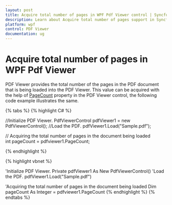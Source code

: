 ```yaml
---
layout: post
title: Acquire total number of pages in WPF Pdf Viewer control | Syncfusion&reg;
description: Learn about Acquire total number of pages support in Syncfusion&reg; WPF Pdf Viewer control, its elements and more.
platform: wpf
control: PDF Viewer
documentation: ug
---
```


# Acquire total number of pages in WPF Pdf Viewer

PDF Viewer provides the total number of the pages in the PDF document that is being loaded into the PDF Viewer. This value can be acquired with the help of [PageCount](https://help.syncfusion.com/cr/wpf/Syncfusion.Windows.PdfViewer.PdfViewerControl.html#Syncfusion_Windows_PdfViewer_PdfViewerControl_PageCount) property in the PDF Viewer control, the following code example illustrates the same.

{% tabs %}
{% highlight C# %}

//Initialize PDF Viewer.
PdfViewerControl pdfViewer1 = new PdfViewerControl();
//Load the PDF.
pdfViewer1.Load("Sample.pdf");

// Acquiring the total number of pages in the document being loaded  
int pageCount = pdfviewer1.PageCount;


{% endhighlight %}


{% highlight vbnet %}

'Initialize PDF Viewer.
Private pdfViewer1 As New PdfViewerControl()
'Load the PDF.
pdfViewer1.Load("Sample.pdf")

'Acquiring the total number of pages in the document being loaded 
Dim pageCount As Integer = pdfviewer1.PageCount
{% endhighlight %}
{% endtabs %}
